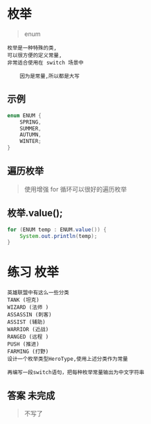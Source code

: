 # 枚举
> enum

```text
枚举是一种特殊的类,
可以很方便的定义常量,
非常适合使用在 switch 场景中

    因为是常量,所以都是大写
```

## 示例

```java
enum ENUM {
    SPRING,
    SUMMER,
    AUTUMN,
    WINTER;
}
```

## 遍历枚举
> 使用增强 for 循环可以很好的遍历枚举

## 枚举.value();
```java
for (ENUM temp : ENUM.value()) {
    System.out.println(temp);
}
```

# 练习 枚举

```text
英雄联盟中有这么一些分类
TANK (坦克)
WIZARD (法师 )
ASSASSIN (刺客)
ASSIST (辅助)
WARRIOR (近战)
RANGED (远程 )
PUSH (推进)
FARMING (打野)
设计一个枚举类型HeroType,使用上述分类作为常量

再编写一段switch语句，把每种枚举常量输出为中文字符串 
```

## 答案 未完成
> 不写了